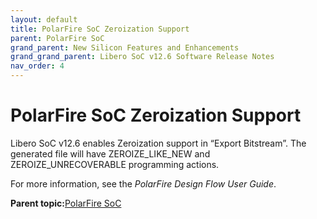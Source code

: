 ```yaml
---
layout: default
title: PolarFire SoC Zeroization Support
parent: PolarFire SoC
grand_parent: New Silicon Features and Enhancements
grand_grand_parent: Libero SoC v12.6 Software Release Notes
nav_order: 4
---
```

# PolarFire SoC Zeroization Support

Libero SoC v12.6 enables Zeroization support in “Export Bitstream”. The generated file will have ZEROIZE\_LIKE\_NEW and ZEROIZE\_UNRECOVERABLE programming actions.

For more information, see the *PolarFire Design Flow User Guide*.

**Parent topic:**[PolarFire SoC](GUID-01242F39-2030-4BC9-A2F4-EA1744E85B84.md)

